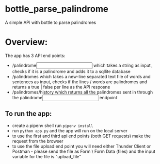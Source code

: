 
# bottle_parse_palindrome
A simple API with bottle to parse palindromes

# Overview:

The app has 3 API end points:
- /palindrome<input> which takes a string as input, checks if it is a palindrome and adds it to a sqllite database
- /palindromes which takes a new-line separated text file of words and sentences as input, checks if the lines / words are palindromes and returns a true | false per line as the API resposne
- /palindromes/history which returns all the palindromes sent in through the palindrome<input> endpoint

## To run the app:
* create a pipenv shell run ```pipenv install```
* run ```python app.py``` and the app will run on the local server
* to use the first and third api end points (both GET requests) make the request from the browser
* to use the file upload end point you will need either Thunder Client or Postman - please send the file as Form \ Form Data (files) and the input variable for the file is "upload_file"
